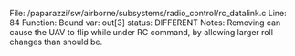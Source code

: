 File: /paparazzi/sw/airborne/subsystems/radio_control/rc_datalink.c
Line: 84
Function: Bound
var: out[3]
status: DIFFERENT
Notes: Removing can cause the UAV to flip while under RC command, by allowing larger roll changes than should be.
